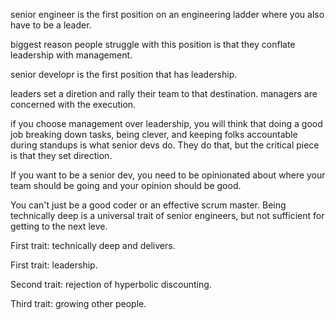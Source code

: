 senior engineer is the first position on an engineering ladder where you also have to be a leader.

biggest reason people struggle with this position is that they conflate leadership with management.

senior developr is the first position that has leadership. 

leaders set a diretion and rally their team to that destination. managers are concerned with the execution.

if you choose management over leadership, you will think that doing a good job breaking down tasks, being clever, and keeping folks accountable during standups is what senior devs do. They do that, but the critical piece is that they set direction.

If you want to be a senior dev, you need to be opinionated about where your team should be going and your opinion should be good. 

You can't just be a good coder or an effective scrum master. Being technically deep is a universal trait of senior engineers, but not sufficient for getting to the next leve. 

First trait: technically deep and delivers.

First trait: leadership.

Second trait: rejection of hyperbolic discounting. 

Third trait: growing other people. 